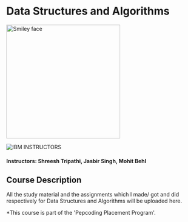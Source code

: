 # Data Structures and Algorithms

<img src="https://www.pepcoding.com/images/logo.png" alt="Smiley face" height="300" width="300">

![IBM](http://i.imgur.com/Qktqnu1.png) INSTRUCTORS
#### Instructors: Shreesh Tripathi, Jasbir Singh, Mohit Behl

## Course Description

All the study material and the assignments which I made/ got and did respectively for Data Structures and Algorithms will be uploaded here.

*This course is part of the 'Pepcoding Placement Program'.

